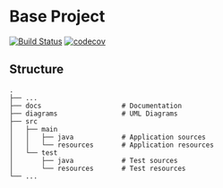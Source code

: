 # Base Project
[![Build Status](https://travis-ci.org/Chowalways/BaseProject.svg?branch=master)](https://travis-ci.org/Chowalways/BaseProject)
[![codecov](https://codecov.io/gh/Chowalways/BaseProject/branch/master/graph/badge.svg)](https://codecov.io/gh/Chowalways/BaseProject)

## Structure
```
.
├── ...
├── docs                    # Documentation
├── diagrams                # UML Diagrams
├── src
│   ├── main
│   │   ├── java            # Application sources
│   │   └── resources       # Application resources
│   └── test
│       ├── java            # Test sources
│       └── resources       # Test resources
└── ...
```
